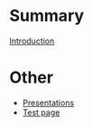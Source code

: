 # Summary

[Introduction](index.md)

# Other

- [Presentations](presentations.md)
- [Test page](test.md)
